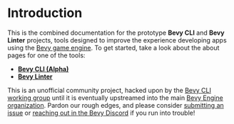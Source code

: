 # Introduction

This is the combined documentation for the prototype **Bevy CLI** and **Bevy Linter** projects, tools designed to improve the experience developing apps using the [Bevy game engine]. To get started, take a look about the about pages for one of the tools:

- [**Bevy CLI (Alpha)**](cli/index.md)
- [**Bevy Linter**](linter/index.md)

[Bevy game engine]: https://bevy.org

<div class="warning">

This is an unofficial community project, hacked upon by the [Bevy CLI working group] until it is eventually upstreamed into the main [Bevy Engine organization]. Pardon our rough edges, and please consider [submitting an issue] or [reaching out in the Bevy Discord] if you run into trouble!

[Bevy CLI working group]: https://discord.com/channels/691052431525675048/1278871953721262090
[Bevy Engine organization]: https://github.com/bevyengine
[submitting an issue]: https://github.com/TheBevyFlock/bevy_cli/issues
[reaching out in the Bevy Discord]: https://discord.gg/bevy

</div>
